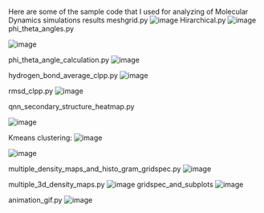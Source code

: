 Here are some of the sample code that I used for analyzing of Molecular Dynamics simulations results
meshgrid.py
![image](https://github.com/user-attachments/assets/1ddbfd0a-5f74-4e59-8f41-61623a9716e5)
Hirarchical.py
![image](https://github.com/user-attachments/assets/fda49a82-0ff4-49d6-8d67-dd4acf886b7d)
phi_theta_angles.py

![image](https://github.com/user-attachments/assets/d98b71dc-e87a-4807-b2f9-07478458e71e)

phi_theta_angle_calculation.py
![image](https://github.com/user-attachments/assets/d6771a9d-7589-420d-9c91-9d31c78276b5)

hydrogen_bond_average_clpp.py
![image](https://github.com/user-attachments/assets/5459b585-45eb-41b3-8fbc-32c0bf142638)

rmsd_clpp.py
![image](https://github.com/user-attachments/assets/8c67c861-ee01-4c57-9e68-11f3395f5173)

qnn_secondary_structure_heatmap.py

![image](https://github.com/user-attachments/assets/f37669b8-05b7-4814-a7f2-27d8fe39d352)

Kmeans clustering:
![image](https://github.com/user-attachments/assets/fd4da604-59ab-438d-aaf9-efa269da1145)

![image](https://github.com/user-attachments/assets/1f9b8d51-1686-4b21-9041-9e5fd56c0064)

multiple_density_maps_and_histo_gram_gridspec.py
![image](https://github.com/user-attachments/assets/e222315e-f610-4e83-b8ec-5edb1865ae92)

multiple_3d_density_maps.py
![image](https://github.com/user-attachments/assets/adf333a9-ebb7-48c6-9435-541212a68b83)
gridspec_and_subplots
![image](https://github.com/user-attachments/assets/7ce025bf-28eb-48d3-b29e-35b0a6d7ed02)


animation_gif.py
![image](https://github.com/user-attachments/assets/a64e0088-78e4-4770-8f55-29b5269ac6d8)

